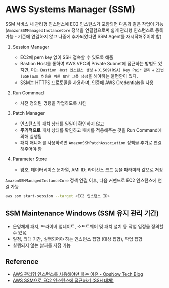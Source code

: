 # AWS Systems Manager (SSM)

SSM 서비스 내 관리형 인스턴스에 EC2 인스턴스가 포함되면 다음과 같은 작업이 가능 (`AmazonSSMManagedInstanceCore` 정책을 연결함으로써 쉽게 관리형 인스턴스로 등록 가능 - 기존에 연결하지 않고 나중에 추가되었다면 SSM Agent를 재시작해주어야 함)

1. Session Manager
   - EC2에 pem key 없이 SSH 접속할 수 있도록 해줌
   - Bastion Host를 통하여 AWS VPC의 Private Subnet에 접근하는 방법도 있지만, 이는 `Bastion Host 인스턴스 생성` + `X.509(RSA) Key Pair 관리` + `22번 (SSH)포트 허용을 위한 보안 그룹 생성`을 해야하는 불편함이 있다.
   - SSM는 HTTPS 프로토콜을 사용하며, 인증에 AWS Credentials을 사용
2. Run Commnad
   - 사전 정의된 명령을 작업하도록 시킴
3. Patch Manager

   - 인스턴스의 패치 상태를 일일이 확인하지 않고
   - **주기적으로** 패치 상태를 확인하고 패치를 적용해주는 것을 Run Command에 의해 실행됨
   - 패치 매니저를 사용하려면 `AmazonSSMPatchAssociation` 정책을 추가로 연결해주어야 함

4. Parameter Store
   - 암호, 데이터베이스 문자열, AMI ID, 라이선스 코드 등을 파라미터 값으로 저장

`AmazonSSMManagedInstanceCore` 정책 연결 이후, 다음 커맨드로 EC2 인스턴스에 연결 가능

```sh
aws ssm start-session --target <EC2 인스턴스 ID>
```

## SSM Maintenance Windows (SSM 유지 관리 기간)

- 운영체제 패지, 드라이버 업데이트, 소프트웨어 및 패치 설치 등 작업 일정을 정의할 수 있음.
- 일정, 최대 기간, 실행되어야 하는 인스턴스 집합 (대상 집합), 작업 집합
- 실행되지 않는 날짜를 지정 가능

## Reference

- [AWS 관리형 인스턴스를 사용해야만 하는 이유 - OpsNow Tech Blog](https://blog.opsnow.com/23)
- [AWS SSM으로 EC2 인스턴스에 접근하기 (SSH 대체)](https://musma.github.io/2019/11/29/about-aws-ssm.html)

